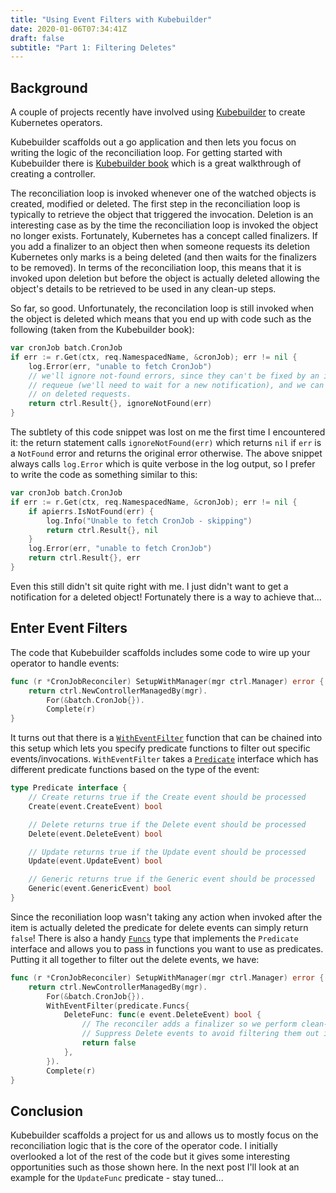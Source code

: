 ```yaml
---
title: "Using Event Filters with Kubebuilder"
date: 2020-01-06T07:34:41Z
draft: false
subtitle: "Part 1: Filtering Deletes"
---
```


## Background

A couple of projects recently have involved using [Kubebuilder](https://github.com/kubernetes-sigs/kubebuilder) to create Kubernetes operators.

Kubebuilder scaffolds out a go application and then lets you focus on writing the logic of the reconciliation loop. For getting started with Kubebuilder there is [Kubebuilder book](https://book.kubebuilder.io) which is a great walkthrough of creating a controller.

The reconciliation loop is invoked whenever one of the watched objects is created, modified or deleted. The first step in the reconciliation loop is typically to retrieve the object that triggered the invocation. Deletion is an interesting case as by the time the reconciliation loop is invoked the object no longer exists. Fortunately, Kubernetes has a concept called finalizers. If you add a finalizer to an object then when someone requests its deletion Kubernetes only marks is a being deleted (and then waits for the finalizers to be removed). In terms of the reconciliation loop, this means that it is invoked upon deletion but before the object is actually deleted allowing the object's details to be retrieved to be used in any clean-up steps.

So far, so good. Unfortunately, the reconcilation loop is still invoked when the object is deleted which means that you end up with code such as the following (taken from the Kubebuilder book):

```go {hl_lines=[7]}
var cronJob batch.CronJob
if err := r.Get(ctx, req.NamespacedName, &cronJob); err != nil {
    log.Error(err, "unable to fetch CronJob")
    // we'll ignore not-found errors, since they can't be fixed by an immediate
    // requeue (we'll need to wait for a new notification), and we can get them
    // on deleted requests.
    return ctrl.Result{}, ignoreNotFound(err)
}
```

The subtlety of this code snippet was lost on me the first time I encountered it: the return statement calls `ignoreNotFound(err)` which returns `nil` if `err` is a `NotFound` error and returns the original error otherwise. The above snippet always calls `log.Error` which is quite verbose in the log output, so I prefer to write the code as something similar to this:

```go {hl_lines=[7]}
var cronJob batch.CronJob
if err := r.Get(ctx, req.NamespacedName, &cronJob); err != nil {
    if apierrs.IsNotFound(err) {
        log.Info("Unable to fetch CronJob - skipping")
        return ctrl.Result{}, nil
    }
    log.Error(err, "unable to fetch CronJob")
    return ctrl.Result{}, err
}
```

Even this still didn't sit quite right with me. I just didn't want to get a notification for a deleted object! Fortunately there is a way to achieve that...

## Enter Event Filters

The code that Kubebuilder scaffolds includes some code to wire up your operator to handle events:

```go
func (r *CronJobReconciler) SetupWithManager(mgr ctrl.Manager) error {
    return ctrl.NewControllerManagedBy(mgr).
        For(&batch.CronJob{}).
        Complete(r)
}
```

It turns out that there is a [`WithEventFilter`](https://godoc.org/github.com/kubernetes-sigs/controller-runtime/pkg/builder#Builder.WithEventFilter) function that can be chained into this setup which lets you specify predicate functions to filter out specific events/invocations. `WithEventFilter` takes a [`Predicate`](https://godoc.org/sigs.k8s.io/controller-runtime/pkg/predicate#Predicate) interface which has different predicate functions based on the type of the event:

```go
type Predicate interface {
    // Create returns true if the Create event should be processed
    Create(event.CreateEvent) bool

    // Delete returns true if the Delete event should be processed
    Delete(event.DeleteEvent) bool

    // Update returns true if the Update event should be processed
    Update(event.UpdateEvent) bool

    // Generic returns true if the Generic event should be processed
    Generic(event.GenericEvent) bool
}
```

Since the reconiliation loop wasn't taking any action when invoked after the item is actually deleted the predicate for delete events can simply return `false`! There is also a handy [`Funcs`](https://godoc.org/sigs.k8s.io/controller-runtime/pkg/predicate#Funcs) type that implements the `Predicate` interface and allows you to pass in functions you want to use as predicates. Putting it all together to filter out the delete events, we have:


```go
func (r *CronJobReconciler) SetupWithManager(mgr ctrl.Manager) error {
    return ctrl.NewControllerManagedBy(mgr).
        For(&batch.CronJob{}).
        WithEventFilter(predicate.Funcs{
            DeleteFunc: func(e event.DeleteEvent) bool {
                // The reconciler adds a finalizer so we perform clean-up when the delete timestamp is added
                // Suppress Delete events to avoid filtering them out in the Reconcile function
                return false
            },
        }).
        Complete(r)
}
```

## Conclusion

Kubebuilder scaffolds a project for us and allows us to mostly focus on the reconciliation logic that is the core of the operator code. I initially overlooked a lot of the rest of the code but it gives some interesting opportunities such as those shown here. In the next post I'll look at an example for the `UpdateFunc` predicate - stay tuned...